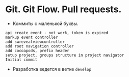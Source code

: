 Git. Git Flow. Pull requests. 
==

* Коммиты с маленькой буквы.

```git
api create event - not work, token is expired
markup event controller
add swrevealviewcontroller
add root navigation controller
add cocoapods, prefix header 
setup project, groups structure in project navigator
Initial commit
```

* Разработка ведется в ветке `develop`









